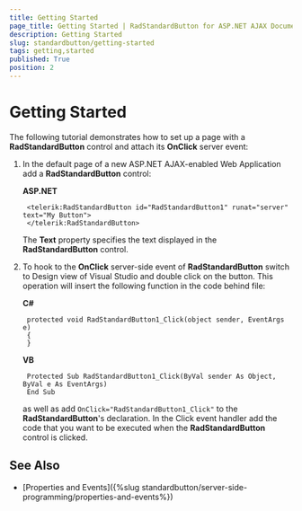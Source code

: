 ```yaml
---
title: Getting Started
page_title: Getting Started | RadStandardButton for ASP.NET AJAX Documentation
description: Getting Started
slug: standardbutton/getting-started
tags: getting,started
published: True
position: 2
---
```


# Getting Started

The following tutorial demonstrates how to set up a page with a **RadStandardButton** control and attach its **OnClick** server event:

1. In the default page of a new ASP.NET AJAX-enabled Web Application add a **RadStandardButton** control:

	**ASP.NET**	
	
		<telerik:RadStandardButton id="RadStandardButton1" runat="server" text="My Button">
		</telerik:RadStandardButton>	

	The **Text** property specifies the text displayed in the **RadStandardButton** control.

1. To hook to the **OnClick** server-side event of **RadStandardButton** switch to Design view of Visual Studio and double click on the button. This operation will insert the following function in the code behind file:

	**C#**
	
		protected void RadStandardButton1_Click(object sender, EventArgs e)
		{
		}

	**VB**
	
		Protected Sub RadStandardButton1_Click(ByVal sender As Object, ByVal e As EventArgs)
		End Sub

	as well as add `OnClick="RadStandardButton1_Click"` to the **RadStandardButton**'s declaration. In the Click event handler add the code that you want to be executed when the **RadStandardButton** control is clicked.

## See Also

 * [Properties and Events]({%slug standardbutton/server-side-programming/properties-and-events%})

